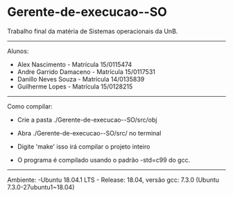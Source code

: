 # Gerente-de-execucao--SO

Trabalho final da matéria de Sistemas operacionais da UnB.

---------------------------------------------------------------------------------------

Alunos:

* Alex Nascimento - Matrícula 15/0115474
* Andre Garrido Damaceno - Matrícula 15/0117531
* Danillo Neves Souza - Matrícula 14/0135839
* Guilherme Lopes - Matrícula 15/0128215

---------------------------------------------------------------------------------------

Como compilar:

* Crie a pasta ./Gerente-de-execucao--SO/src/obj
* Abra ./Gerente-de-execucao--SO/src/ no terminal
* Digite 'make' isso irá compilar o projeto inteiro

* O programa é compilado usando o padrão -std=c99 do gcc.

---------------------------------------------------------------------------------------

Ambiente:
-Ubuntu 18.04.1 LTS - Release: 18.04, versão gcc: 7.3.0 (Ubuntu 7.3.0-27ubuntu1~18.04) 
